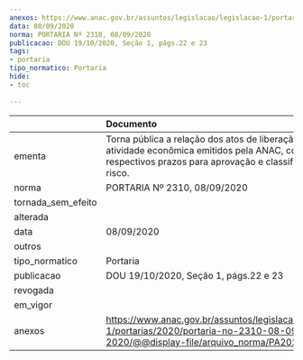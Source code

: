 ```yaml
---
anexos: https://www.anac.gov.br/assuntos/legislacao/legislacao-1/portarias/2020/portaria-no-2310-08-09-2020/@@display-file/arquivo_norma/PA2020-2310.pdf
data: 08/09/2020
norma: PORTARIA Nº 2310, 08/09/2020
publicacao: DOU 19/10/2020, Seção 1, págs.22 e 23
tags:
- portaria
tipo_normatico: Portaria
hide: 
- toc 
 
---
```


|                    | Documento                                                                                                                                                    |
|:-------------------|:-------------------------------------------------------------------------------------------------------------------------------------------------------------|
| ementa             | Torna pública a relação dos atos de liberação de atividade econômica emitidos pela ANAC, com os respectivos prazos para aprovação e classificações de risco. |
| norma              | PORTARIA Nº 2310, 08/09/2020                                                                                                                                 |
| tornada_sem_efeito |                                                                                                                                                              |
| alterada           |                                                                                                                                                              |
| data               | 08/09/2020                                                                                                                                                   |
| outros             |                                                                                                                                                              |
| tipo_normatico     | Portaria                                                                                                                                                     |
| publicacao         | DOU 19/10/2020, Seção 1, págs.22 e 23                                                                                                                        |
| revogada           |                                                                                                                                                              |
| em_vigor           |                                                                                                                                                              |
| anexos             | https://www.anac.gov.br/assuntos/legislacao/legislacao-1/portarias/2020/portaria-no-2310-08-09-2020/@@display-file/arquivo_norma/PA2020-2310.pdf             |